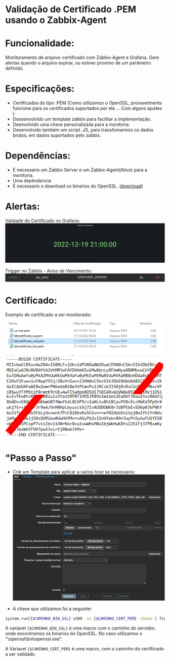 # Validação de Certificado .PEM usando o Zabbix-Agent

# Funcionalidade:
  Monitoramento de arquivo-certificado com Zabbix-Agent e Grafana. 
  Gere alertas quando o arquivo expirar, ou estiver proximo de um parâmetro definido.
 
# Especificações:
  - Certificados do tipo .PEM (Como utilizamos o OpenSSL, provavelmente funcione para os certificados suportados por ele ... Com alguns ajustes )
  - Dsesenvolvido um template zabbix para facilitar a implementação.
  - Deenvolvido uma chave personalizada para a monitoria.
  - Desenvolvido também um script .JS, para transfomarmos os dados brutos, em dados suportados pelo zabbix.
  
 # Dependências:
  - É necessario um Zabbix Server e um Zabbix-Agent(Ativo) para a monitoria.
  - Uma depêndencia 
  - É necessario o download os binarios do OpenSSL. ([download](https://gnuwin32.sourceforge.net/packages/openssl.htm))
 
 # Alertas:
 Validade do Certificado no Grafana:
 ![](/Imagens/validade_grafana.png)
 
 Trigger no Zabbix - Aviso de Vencimento:
 ![](/Imagens/trigger.png)
 
  # Certificado:
 Exemplo de certificado a ser monitorado:
  
 ![](/Imagens/certificados1.png)
 ![](/Imagens/Certificado.png)


  # "Passo a Passo"
  
  - Crie um Template para aplicar a varios host se necessario:
  ![](/Imagens/Template.png) 
  
  - A chave que utilizamos foi a seguinte:
```bash
system.run[{$CAMINHO_BIN_SSL} x509 -in {$CAMINHO_CERT_PEM} -dates | findstr notA]
```

 A variavel `{$CAMINHO_BIN_SSL}` é uma macro com o caminho do servidor, onde encontramos os binarios do OpenSSL. No caso utilizamos o "\openssl\bin\openssl.exe".
 
 A Variavel `{$CAMINHO_CERT_PEM}` é uma macro, com o caminho do certificado a ser validado.



 
